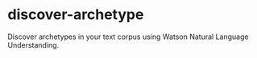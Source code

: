 # discover-archetype
Discover archetypes in your text corpus using Watson Natural Language Understanding.
